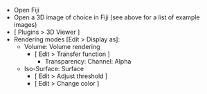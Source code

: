 - Open Fiji
- Open a 3D image of choice in Fiji (see above for a list of example images)
- [ Plugins > 3D Viewer ]
- Rendering modes [Edit > Display as]:
  - Volume: Volume rendering
    - [ Edit > Transfer function ]
      - Transparency: Channel: Alpha 
  - Iso-Surface: Surface
    - [ Edit > Adjust threshold ]
    - [ Edit > Change color ]

